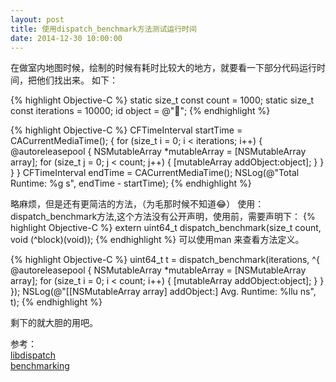 ```yaml
---
layout: post
title: 使用dispatch_benchmark方法测试运行时间
date: 2014-12-30 10:00:00
---
```


在做室内地图时候，绘制的时候有耗时比较大的地方，就要看一下部分代码运行时间，把他们找出来。
如下：

{% highlight Objective-C %}
static size_t const count = 1000;
static size_t const iterations = 10000;
id object = @"🐷";
{% endhighlight %}

{% highlight Objective-C %}
CFTimeInterval startTime = CACurrentMediaTime();
{
    for (size_t i = 0; i < iterations; i++) {
        @autoreleasepool {
            NSMutableArray *mutableArray = [NSMutableArray array];
            for (size_t j = 0; j < count; j++) {
                [mutableArray addObject:object];
            }
        }
    }
}
CFTimeInterval endTime = CACurrentMediaTime();
NSLog(@"Total Runtime: %g s", endTime - startTime);
{% endhighlight %}

略麻烦，但是还有更简洁的方法，（为毛那时候不知道😂）
使用：dispatch_benchmark方法,这个方法没有公开声明，使用前，需要声明下：
{% highlight Objective-C %}
extern uint64_t dispatch_benchmark(size_t count, void (^block)(void));
{% endhighlight %}
可以使用man 来查看方法定义。

{% highlight Objective-C %}
uint64_t t = dispatch_benchmark(iterations, ^{
    @autoreleasepool {
        NSMutableArray *mutableArray = [NSMutableArray array];
        for (size_t i = 0; i < count; i++) {
            [mutableArray addObject:object];
        }
    }
});
NSLog(@"[[NSMutableArray array] addObject:] Avg. Runtime: %llu ns", t);
{% endhighlight %}

剩下的就大胆的用吧。

参考：<br/>
<a href="http://libdispatch.macosforge.org/" rel="external nofollow" target="_blank" class="muted">libdispatch</a><br/>
<a href="http://nshipster.cn/benchmarking/" rel="external nofollow" target="_blank" class="muted">benchmarking</a>